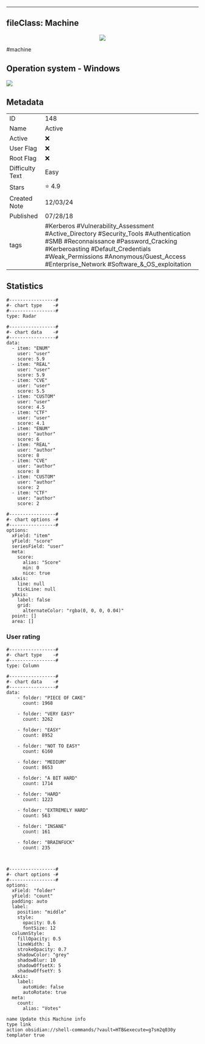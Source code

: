 
---
fileClass: Machine
---

<p align="center"> <img src= "https://www.hackthebox.com//storage/avatars/5837ac5e28291146a9f2a8a015540c28.png"> </p>

#machine

## Operation system - Windows
<img style = "max-width:70px" src = "app://local//home/kali/HTNotes/HTB/.res/Windows.png">

## Metadata

|                       |   |
| ----------------      | - |
| ID                    |148 |
| Name                  |Active |
| Active                |❌  |
| User Flag             |❌ |
| Root Flag             |❌|
| Difficulty Text       |Easy  |
| Stars                 |⭐️ 4.9 |
| Created Note          |12/03/24 |
| Published             |07/28/18 |
| tags                  |#Kerberos #Vulnerability_Assessment #Active_Directory #Security_Tools #Authentication #SMB #Reconnaissance #Password_Cracking #Kerberoasting #Default_Credentials #Weak_Permissions #Anonymous/Guest_Access #Enterprise_Network #Software_&_OS_exploitation  |

<p style = "display:none">
id:: 148
active:: False
name:: Active
os::Windows
user_flag:: False
root_flag:: False
difficulty_text:: Easy
stars:: 4.9
created:: 12/03/2024
published:: 07/28/18
avatar:: /storage/avatars/5837ac5e28291146a9f2a8a015540c28.png
tags:: #Kerberos #Vulnerability_Assessment #Active_Directory #Security_Tools #Authentication #SMB #Reconnaissance #Password_Cracking #Kerberoasting #Default_Credentials #Weak_Permissions #Anonymous/Guest_Access #Enterprise_Network #Software_&_OS_exploitation 
</p>

## Statistics


```chartsview
#-----------------#
#- chart type    -#
#-----------------#
type: Radar

#-----------------#
#- chart data    -#
#-----------------#
data:
  - item: "ENUM"
    user: "user"
    score: 5.9
  - item: "REAL"
    user: "user"
    score: 5.9
  - item: "CVE"
    user: "user"
    score: 5.5
  - item: "CUSTOM"
    user: "user"
    score: 4.5
  - item: "CTF"
    user: "user"
    score: 4.1
  - item: "ENUM"
    user: "author"
    score: 6
  - item: "REAL"
    user: "author"
    score: 8
  - item: "CVE"
    user: "author"
    score: 8
  - item: "CUSTOM"
    user: "author"
    score: 2
  - item: "CTF"
    user: "author"
    score: 2

#-----------------#
#- chart options -#
#-----------------#
options:
  xField: "item"
  yField: "score"
  seriesField: "user"
  meta:
    score:
      alias: "Score"
      min: 0
      nice: true
  xAxis:
    line: null
    tickLine: null
  yAxis:
    label: false
    grid:
      alternateColor: "rgba(0, 0, 0, 0.04)"
  point: []
  area: []
```



### User rating


```chartsview
#-----------------#
#- chart type    -#
#-----------------#
type: Column

#-----------------#
#- chart data    -#
#-----------------#
data:
    - folder: "PIECE OF CAKE"
      count: 1968
     
    - folder: "VERY EASY"
      count: 3262

    - folder: "EASY"
      count: 8952
      
    - folder: "NOT TO EASY"
      count: 6160
      
    - folder: "MEDIUM"
      count: 8653
     
    - folder: "A BIT HARD"
      count: 1714
      
    - folder: "HARD"
      count: 1223
      
    - folder: "EXTREMELY HARD"
      count: 563
      
    - folder: "INSANE"
      count: 161
      
    - folder: "BRAINFUCK"
      count: 235

    

#-----------------#
#- chart options -#
#-----------------#
options:
  xField: "folder"
  yField: "count"
  padding: auto
  label:
    position: "middle"
    style:
      opacity: 0.6
      fontSize: 12
  columnStyle:
    fillOpacity: 0.5
    lineWidth: 1
    strokeOpacity: 0.7
    shadowColor: "grey"
    shadowBlur: 10
    shadowOffsetX: 5
    shadowOffsetY: 5
  xAxis:
    label:
      autoHide: false
      autoRotate: true
  meta:
    count:
      alias: "Votes"
```



```button
name Update this Machine info
type link
action obsidian://shell-commands/?vault=HTB&execute=g7sm2q030y
templater true
```

